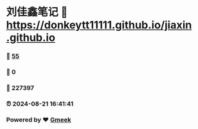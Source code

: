 # 刘佳鑫笔记 :link: https://donkeytt11111.github.io/jiaxin.github.io 
### :page_facing_up: [55](https://donkeytt11111.github.io/jiaxin.github.io/tag.html) 
### :speech_balloon: 0 
### :hibiscus: 227397 
### :alarm_clock: 2024-08-21 16:41:41 
### Powered by :heart: [Gmeek](https://github.com/Meekdai/Gmeek)
